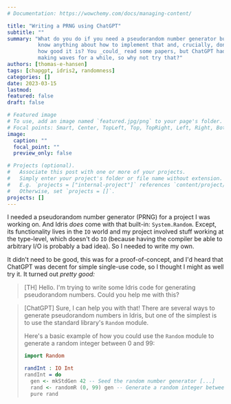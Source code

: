```yaml
---
# Documentation: https://wowchemy.com/docs/managing-content/

title: "Writing a PRNG using ChatGPT"
subtitle: ""
summary: "What do you do if you need a pseudorandom number generator but don't
          know anything about how to implement that and, crucially, don't care
          how good it is? You _could_ read some papers, but ChatGPT had been
          making waves for a while, so why not try that?"
authors: [thomas-e-hansen]
tags: [chapgpt, idris2, randomness]
categories: []
date: 2023-03-15
lastmod:
featured: false
draft: false

# Featured image
# To use, add an image named `featured.jpg/png` to your page's folder.
# Focal points: Smart, Center, TopLeft, Top, TopRight, Left, Right, BottomLeft, Bottom, BottomRight.
image:
  caption: ""
  focal_point: ""
  preview_only: false

# Projects (optional).
#   Associate this post with one or more of your projects.
#   Simply enter your project's folder or file name without extension.
#   E.g. `projects = ["internal-project"]` references `content/project/deep-learning/index.md`.
#   Otherwise, set `projects = []`.
projects: []
---
```


I needed a pseudorandom number generator (PRNG) for a project I was working on.
And Idris _does_ come with that built-in: `System.Random`. Except, its
functionality lives in the `IO` world and my project involved stuff working at
the type-level, which doesn't do `IO` (because having the compiler be able to
arbitrary I/O is probably a bad idea). So I needed to write my own.

It didn't need to be good, this was for a proof-of-concept, and I'd heard that
ChatGPT was decent for simple single-use code, so I thought I might as well try
it. It turned out _pretty good:_

> [TH] Hello. I'm trying to write some Idris code for generating pseudorandom
> numbers. Could you help me with this?

> [ChatGPT] Sure, I can help you with that! There are several ways to generate
> pseudorandom numbers in Idris, but one of the simplest is to use the standard
> library's `Random` module.
>
> Here's a basic example of how you could use the `Random` module to generate a
> random integer between 0 and 99:
> ```idris
> import Random
>
> randInt : IO Int
> randInt = do
>   gen <- mkStdGen 42 -- Seed the random number generator [...]
>   rand <- randomR (0, 99) gen -- Generate a random integer between 0 and 99
>   pure rand
> ```

